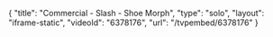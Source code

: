 {
    "title": "Commercial - Slash - Shoe Morph",
    "type": "solo",
    "layout": "iframe-static",
    "videoId": "6378176",
    "url": "\/tvpembed\/6378176"
}